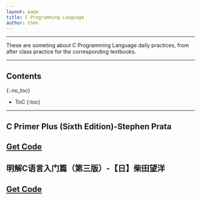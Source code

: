 ```yaml
---
layout: page
title: C Programming Language 
author: Chen
---
```

<hr>
These are someting about C Programming Language daily practices, from after class practice for the corresponding textbooks.
<hr>

## Contents
{:.no_toc}

* ToC
{:toc}

---

## C Primer Plus (Sixth Edition)-Stephen Prata
[Get Code](https://chenxiaolong2019.github.io/C-Programming-Language/C%20Primer%20Plus/C%20PRIME%20PLUS%20Project.zip)
---

## 明解C语言入门篇（第三版）-【日】柴田望洋
[Get Code](https://chenxiaolong2019.github.io//C-Programming-Language/明解C语言/Project.zip)
---
